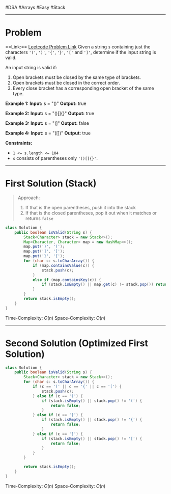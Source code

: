 #DSA #Arrays #Easy #Stack
___
# Problem
==Link:== [Leetcode Problem Link](https://leetcode.com/problems/valid-parentheses/description/)
Given a string `s` containing just the characters `'('`, `')'`, `'{'`, `'}'`, `'['` and `']'`, determine if the input string is valid.

An input string is valid if:
1. Open brackets must be closed by the same type of brackets.
2. Open brackets must be closed in the correct order.
3. Every close bracket has a corresponding open bracket of the same type.

**Example 1:**
	**Input:** s = "()"
	**Output:** true

**Example 2:**
	**Input:** s = "()[]{}"
	**Output:** true

**Example 3:**
	**Input:** s = "(]"
	**Output:** false

**Example 4:**
	**Input:** s = "([])"
	**Output:** true

**Constraints:**
- `1 <= s.length <= 104`
- `s` consists of parentheses only `'()[]{}'`.
___
# First Solution (Stack)
> Approach:
> 1. If that is the open parentheses, push it into the stack
> 2. If that is the closed parentheses, pop it out when it matches or returns `false`
```java
class Solution {
    public boolean isValid(String s) {
        Stack<Character> stack = new Stack<>();
        Map<Character, Character> map = new HashMap<>();
        map.put(')', '(');
        map.put(']', '[');
        map.put('}', '{');
        for (char c: s.toCharArray()) {
            if (map.containsValue(c)) {
                stack.push(c);
            }
            else if (map.containsKey(c)) {
                if (stack.isEmpty() || map.get(c) != stack.pop()) return false;
            }
        }
        return stack.isEmpty();
    }
}

```
Time-Complexity: $O(n)$
Space-Complexity: $O(n)$
___
# Second Solution (Optimized First Solution)
```java
class Solution {
    public boolean isValid(String s) {
        Stack<Character> stack = new Stack<>();
        for (char c: s.toCharArray()) {
            if (c == '(' || c == '{' || c == '[') {
                stack.push(c);
            } else if (c == ')') {
                if (stack.isEmpty() || stack.pop() != '(') {
                    return false;
                }
            } else if (c == '}') {
                if (stack.isEmpty() || stack.pop() != '{') {
                    return false;
                }
            } else if (c == ']') {
                if (stack.isEmpty() || stack.pop() != '[') {
                    return false;
                }
            }
        }

        return stack.isEmpty();
    }
}
```
Time-Complexity: $O(n)$
Space-Complexity: $O(n)$